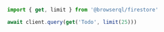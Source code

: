 ```javascript
import { get, limit } from '@browserql/firestore'

await client.query(get('Todo', limit(25)))
```
